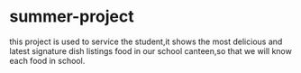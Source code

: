 # summer-project
this project is used to service the student,it shows the most delicious and latest signature dish listings   food in our school canteen,so that we will know each food in school. 
